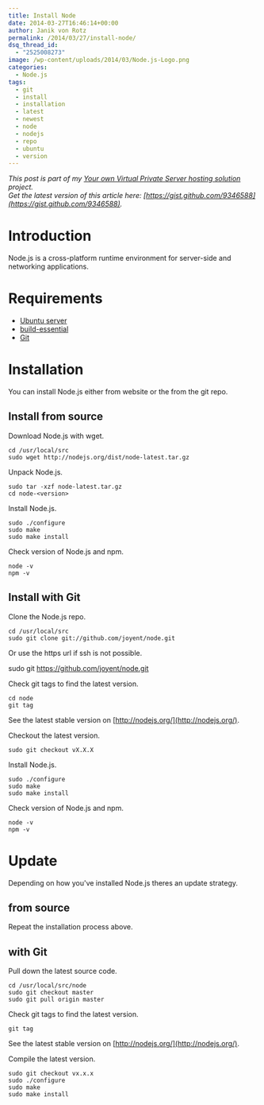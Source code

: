 ```yaml
---
title: Install Node
date: 2014-03-27T16:46:14+00:00
author: Janik von Rotz
permalink: /2014/03/27/install-node/
dsq_thread_id:
  - "2525008273"
image: /wp-content/uploads/2014/03/Node.js-Logo.png
categories:
  - Node.js
tags:
  - git
  - install
  - installation
  - latest
  - newest
  - node
  - nodejs
  - repo
  - ubuntu
  - version
---
```

*This post is part of my [Your own Virtual Private Server hosting solution](https://janikvonrotz.ch/your-own-virtual-private-server-hosting-solution/) project.*  
*Get the latest version of this article here: [https://gist.github.com/9346588](https://gist.github.com/9346588).*  

# Introduction

Node.js is a cross-platform runtime environment for server-side and networking applications.
<!--more-->
# Requirements

* [Ubuntu server](https://janikvonrotz.ch/2014/03/13/deploy-ubuntu-server/)
* [build-essential](https://janikvonrotz.ch/2014/03/25/install-ubuntu-development-libraries/)
* [Git](https://janikvonrotz.ch/2014/03/25/install-ubuntu-packages/)

# Installation

You can install Node.js either from website or the from the git repo.

## Install from source
	
Download Node.js with wget.

    cd /usr/local/src
    sudo wget http://nodejs.org/dist/node-latest.tar.gz

Unpack Node.js.

    sudo tar -xzf node-latest.tar.gz
    cd node-<version>
	
Install Node.js.

    sudo ./configure
    sudo make
    sudo make install
	
Check version of Node.js and npm.
	
    node -v
    npm -v

## Install with Git

Clone the Node.js repo.

	cd /usr/local/src
	sudo git clone git://github.com/joyent/node.git
	
Or use the https url if ssh is not possible.

  sudo git https://github.com/joyent/node.git

Check git tags to find the latest version.

	cd node
	git tag
	
See the latest stable version on [http://nodejs.org/](http://nodejs.org/).

Checkout the latest version.

	sudo git checkout vX.X.X
	
Install Node.js.

	sudo ./configure
	sudo make
	sudo make install

Check version of Node.js and npm.
	
	node -v
	npm -v

# Update

Depending on how you've installed Node.js theres an update strategy.

## from source

Repeat the installation process above.

## with Git

Pull down the latest source code.

	cd /usr/local/src/node
	sudo git checkout master
	sudo git pull origin master
	
Check git tags to find the latest version.

	git tag
	
See the latest stable version on [http://nodejs.org/](http://nodejs.org/).
	
Compile the latest version.

	sudo git checkout vx.x.x
	sudo ./configure
	sudo make
	sudo make install